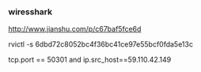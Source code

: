 ### wiresshark

http://www.jianshu.com/p/c67baf5fce6d

rvictl -s 6dbd72c8052bc4f36bc41ce97e55bcf0fda5e13c

tcp.port == 50301 and ip.src_host==59.110.42.149

